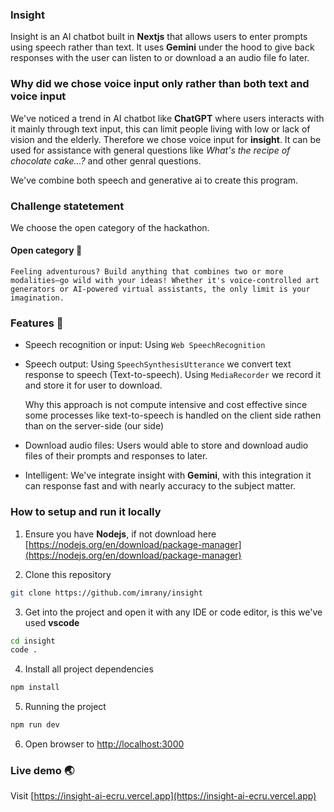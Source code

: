 ### Insight
Insight is an AI chatbot built in **Nextjs** that allows users to enter prompts using speech rather than text.
It uses **Gemini** under the hood to give back responses with the user can listen to or download a an audio file fo later.

### Why did we chose voice input only rather than both text and voice input
We've noticed a trend in AI chatbot like **ChatGPT** where users interacts with it mainly through text input, this can 
limit people living with low or lack of vision and the elderly. Therefore we chose voice input for **insight**. 
It can be used for assistance with general questions like *What's the recipe of chocolate cake...?* and other genral questions.

We've combine both speech and generative ai to create this program.

### Challenge statetement
We choose the open category of the hackathon.
#### Open category 🌟
    Feeling adventurous? Build anything that combines two or more modalities—go wild with your ideas! Whether it's voice-controlled art generators or AI-powered virtual assistants, the only limit is your imagination.

### Features 🚀
- Speech recognition or input: Using `Web SpeechRecognition`
- Speech output: 
    Using `SpeechSynthesisUtterance` we convert text response to speech (Text-to-speech).
    Using `MediaRecorder` we record it and store it for user to download.

    Why this approach is not compute intensive and cost effective since some processes like text-to-speech is handled on the client side rathen than on the server-side (our side)

- Download audio files: Users would able to store and download audio files of their prompts and responses to later.

- Intelligent: We've integrate insight with **Gemini**, with this integration it can response fast and with nearly
accuracy to the subject matter.


### How to setup and run it locally
1. Ensure you have **Nodejs**, if not download here [https://nodejs.org/en/download/package-manager](https://nodejs.org/en/download/package-manager)

2. Clone this repository
```bash
git clone https://github.com/imrany/insight
```

3. Get into the project and open it with any IDE or code editor, is this we've used **vscode**
```bash
cd insight
code .
```

4. Install all project dependencies
```bash
npm install
```

5. Running the project
```bash 
npm run dev
```

6. Open browser to [http://localhost:3000](http://localhost:3000)



### Live demo 🌏
Visit [https://insight-ai-ecru.vercel.app](https://insight-ai-ecru.vercel.app)